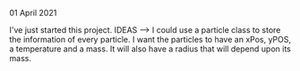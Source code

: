 01 April 2021

I've just started this project.
IDEAS --> I could use a particle class to store the information of every particle. I want the particles to have an xPos, yPOS, a temperature and a mass. It will
          also have a radius that will depend upon its mass.
